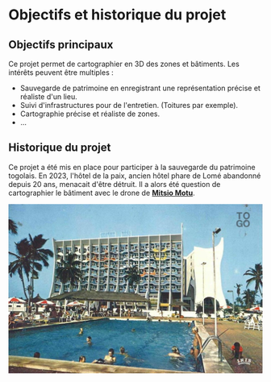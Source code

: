 # Objectifs et historique du projet

## Objectifs principaux

Ce projet permet de cartographier en 3D des zones et bâtiments. Les intérêts peuvent être multiples : 
- Sauvegarde de patrimoine en enregistrant une représentation précise et réaliste d'un lieu.
- Suivi d'infrastructures pour de l'entretien. (Toitures par exemple).
- Cartographie précise et réaliste de zones.
- ...

## Historique du projet

Ce projet a été mis en place pour participer à la sauvegarde du patrimoine togolais. En 2023, l'hôtel de la paix, ancien hôtel phare de Lomé abandonné depuis 20 ans, menacait d'être détruit. Il a alors été question de cartographier le bâtiment avec le drone de **[Mitsio Motu](https://www.mitsiomotu.com/)**. 

![](../images/hdp_original_picture.jpg)


